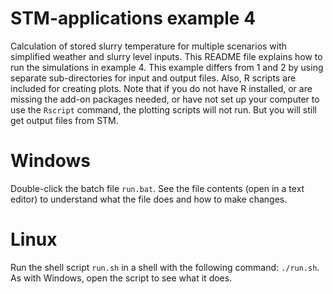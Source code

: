 # STM-applications example 4
Calculation of stored slurry temperature for multiple scenarios with simplified weather and slurry level inputs.
This README file explains how to run the simulations in example 4.
This example differs from 1 and 2 by using separate sub-directories for input and output files.
Also, R scripts are included for creating plots.
Note that if you do not have R installed, or are missing the add-on packages needed, or have not set up your computer to use the `Rscript` command, the plotting scripts will not run.
But you will still get output files from STM.

# Windows
Double-click the batch file `run.bat`.
See the file contents (open in a text editor) to understand what the file does and how to make changes.

# Linux
Run the shell script `run.sh` in a shell with the following command: `./run.sh`.
As with Windows, open the script to see what it does.

